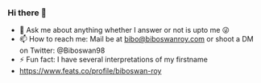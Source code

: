 ### Hi there 👋

- 💬 Ask me about anything whether I answer or not is upto me 😜 
- 📫 How to reach me: Mail be at bibo@biboswanroy.com or shoot a DM on Twitter: @Biboswan98
- ⚡ Fun fact: I have several interpretations of my firstname
- https://www.feats.co/profile/biboswan-roy
